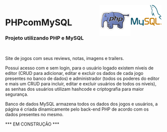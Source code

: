<div><img src="icone-my-sql.png" align="right" width="100"></div>
<div><img src="logo-php.png" align="right" width="100"></div>

# PHPcomMySQL

<h3>Projeto utilizando PHP e MySQL</h3>
<br>

Site de jogos com seus reviews, notas, imagens e trailers. 

Possui acesso com e sem login, para o usuário logado existem níveis de editor (CRUD para adicionar, editar e excluir os dados de cada jogo presentes no banco de dados) e administrador (todos os poderes do editor e mais um CRUD para incluir, editar e excluir usuários de todos os níveis),  as senhas dos usuários utilizam hashcode e criptografia para maior segurança.

Banco de dados MySQL armazena todos os dados dos jogos e usuários, a página é criada dinamicamente pelo back-end PHP de acordo com os dados presentes no mesmo.

*** EM CONSTRUÇÃO ***